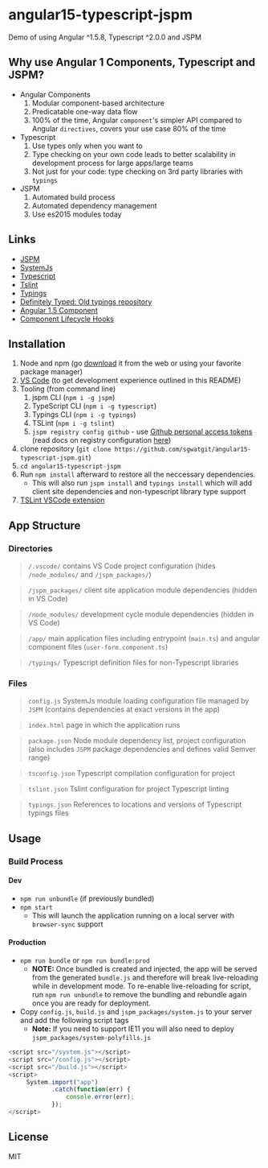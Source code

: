 # angular15-typescript-jspm
Demo of using Angular ^1.5.8, Typescript ^2.0.0 and JSPM

## Why use Angular 1 Components, Typescript and JSPM?
* Angular Components
    1. Modular component-based architecture
    1. Predicatable one-way data flow
    1. 100% of the time, Angular `component`'s simpler API compared to Angular `directives`, covers your use case 80% of the time
* Typescript
    1. Use types only when you want to
    1. Type checking on your own code leads to better scalability in development process for large apps/large teams
    1. Not just for your code: type checking on 3rd party libraries with `typings`
* JSPM
    1. Automated build process
    1. Automated dependency management
    1. Use es2015 modules today

## Links
* [JSPM](http://jspm.io)
* [SystemJs](https://github.com/systemjs/systemjs)
* [Typescript](https://github.com/basarat/typescript-book)
* [Tslint](http://palantir.github.io/tslint/usage/cli/)
* [Typings](https://www.npmjs.com/package/typings)
* [Definitely Typed: Old typings repository](https://github.com/DefinitelyTyped/DefinitelyTyped/blob/master/README.md)
* [Angular 1.5 Component](https://toddmotto.com/exploring-the-angular-1-5-component-method/)
* [Component Lifecycle Hooks](https://toddmotto.com/angular-1-5-lifecycle-hooks)

## Installation
1. Node and npm (go [download](https://nodejs.org) it from the web or using your favorite package manager)
1. [VS Code](https://code.visualstudio.com) (to get development experience outlined in this README)
1. Tooling (from command line)
    1. jspm CLI (`npm i -g jspm`)
    1. TypeScript CLI (`npm i -g typescript`)
    1. Typings CLI (`npm i -g typings`)
    1. TSLint (`npm i -g tslint`)
    1. `jspm registry config github` - use [Github personal access tokens](https://github.com/settings/tokens) (read docs on registry configuration [here](https://github.com/jspm/jspm-cli/blob/master/docs/registries.md))
1. clone repository (`git clone https://github.com/sgwatgit/angular15-typescript-jspm.git`)
1. `cd angular15-typescript-jspm`
1. Run `npm install` afterward to restore all the neccessary dependencies.
   * This will also run `jspm install` and `typings install` which will add client site dependencies and non-typescript library type support
1. [TSLint VSCode extension](https://marketplace.visualstudio.com/items?itemName=eg2.tslint)

## App Structure

### Directories
>`/.vscode/` contains VS Code project configuration (hides `/node_modules/` and `/jspm_packages/`)

>`/jspm_packages/` client site application module dependencies (hidden in VS Code)

>`/node_modules/` development cycle module dependencies (hidden in VS Code)

>`/app/` main application files including entrypoint (`main.ts`) and angular component files (`user-form.component.ts`)

>`/typings/` Typescript definition files for non-Typescript libraries

### Files
>`config.js` SystemJs module loading configuration file managed by `JSPM` (contains dependencies at exact versions in the app)

>`index.html` page in which the application runs

>`package.json` Node module dependency list, project configuration (also includes `JSPM` package dependencies and defines valid Semver range)

>`tsconfig.json` Typescript compilation configuration for project

>`tslint.json` Tslint configuration for project Typescript linting

>`typings.json` References to locations and versions of Typescript typings files


## Usage
### Build Process
#### Dev
* `npm run unbundle` (if previously bundled)
* `npm start`
  * This will launch the application running on a local server with `browser-sync` support

#### Production
* `npm run bundle` or `npm run bundle:prod`
  * **NOTE:** Once bundled is created and injected, the app will be served from the generated `bundle.js` and therefore will break live-reloading while in development mode.
To re-enable live-reloading for script, run `npm run unbundle` to remove the bundling and rebundle again once you are ready for deployment.
* Copy `config.js`, `build.js` and `jspm_packages/system.js` to your server and add the following script tags
   * **Note:** If you need to support IE11 you will also need to deploy `jspm_packages/system-polyfills.js`

```javascript
<script src="/system.js"></script>
<script src="/config.js"></script>
<script src="/build.js"></script>
<script>
     System.import("app")
            .catch(function(err) { 
                console.error(err);
            });
</script>
```

## License
MIT